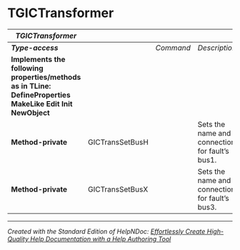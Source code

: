 # TGICTransformer

| ***TGICTransformer*** |  |  |  |
| --- | --- | --- | --- |
| ***Type-access*** |  | *Command* | *Description* |
| **Implements the following properties/methods as in TLine:** **DefineProperties** **MakeLike** **Edit** **Init** **NewObject** |  |  |  |
| **Method-private** | GICTransSetBusH |  | Sets the name and connection for fault’s bus1. |
| **Method-private** | GICTransSetBusX |  | Sets the name and connection for fault’s bus3. |



***
_Created with the Standard Edition of HelpNDoc: [Effortlessly Create High-Quality Help Documentation with a Help Authoring Tool](<https://www.helpauthoringsoftware.com>)_
